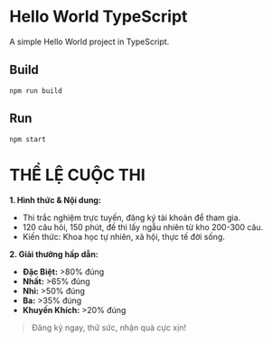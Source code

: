 # Hello World TypeScript

A simple Hello World project in TypeScript.

## Build

```
npm run build
```

## Run

```
npm start
```

# THỂ LỆ CUỘC THI

**1. Hình thức & Nội dung:**
- Thi trắc nghiệm trực tuyến, đăng ký tài khoản để tham gia.
- 120 câu hỏi, 150 phút, đề thi lấy ngẫu nhiên từ kho 200-300 câu.
- Kiến thức: Khoa học tự nhiên, xã hội, thực tế đời sống.

**2. Giải thưởng hấp dẫn:**
- **Đặc Biệt:** >80% đúng
- **Nhất:** >65% đúng
- **Nhì:** >50% đúng
- **Ba:** >35% đúng
- **Khuyến Khích:** >20% đúng

> Đăng ký ngay, thử sức, nhận quà cực xịn!
